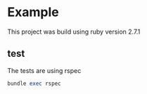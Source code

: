 # Example

This project was build using ruby version 2.7.1

## test

The tests are using rspec

```ruby
bundle exec rspec
```

